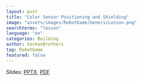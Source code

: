 ```yaml
---
layout: post
title: "Color Sensor Positioning and Shielding"
image: "assets/images/RobotGame/GenericLesson.png"
searchterms: "lesson"
language: "en"
categories: Building
author: SeshanBrothers
tag: RobotGame
featured: false
---
```



Slides:
<a href="/translations/en-us/RobotGame/Shielding.pptx">PPTX</a>,
<a href="/translations/en-us/RobotGame/Shielding.pdf">PDF </a>
